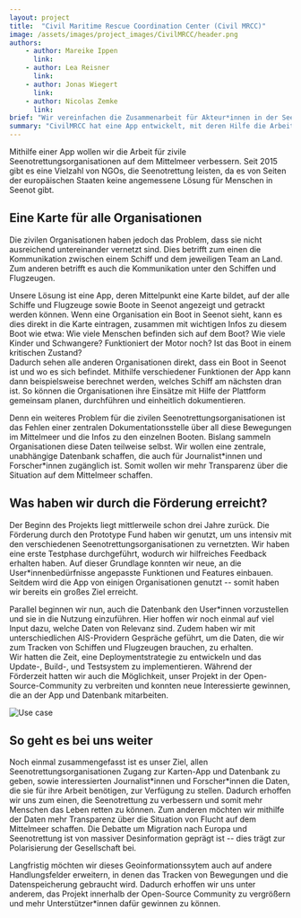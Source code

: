 ```yaml
---
layout: project
title:  "Civil Maritime Rescue Coordination Center (Civil MRCC)"
image: /assets/images/project_images/CivilMRCC/header.png
authors:
    - author: Mareike Ippen
      link:
    - author: Lea Reisner
      link:
    - author: Jonas Wiegert
      link:
    - author: Nicolas Zemke
      link:
brief: "Wir vereinfachen die Zusammenarbeit für Akteur*innen in der Seenotrettung."
summary: "CivilMRCC hat eine App entwickelt, mit deren Hilfe die Arbeit ziviler Seenotrettungsorganisationen auf dem Mittelmeer erleichtert werden soll."
---
```


Mithilfe einer App wollen wir die Arbeit für zivile Seenotrettungsorganisationen auf dem Mittelmeer verbessern. Seit 2015 gibt es eine Vielzahl von NGOs, die Seenotrettung leisten, da es von Seiten der europäischen Staaten keine angemessene Lösung für Menschen in Seenot gibt.

## Eine Karte für alle Organisationen

Die zivilen Organisationen haben jedoch das Problem, dass sie nicht ausreichend untereinander vernetzt sind. Dies betrifft zum einen die Kommunikation zwischen einem Schiff und dem jeweiligen Team an Land. Zum anderen betrifft es auch die Kommunikation unter den Schiffen und Flugzeugen.

Unsere Lösung ist eine App, deren Mittelpunkt eine Karte bildet, auf der alle Schiffe und Flugzeuge sowie Boote in Seenot angezeigt und getrackt werden können. Wenn eine Organisation ein Boot in Seenot sieht, kann es dies direkt in die Karte eintragen, zusammen mit wichtigen Infos zu diesem Boot wie etwa: Wie viele Menschen befinden sich auf dem Boot? Wie viele Kinder und Schwangere? Funktioniert der Motor noch? Ist das Boot in einem kritischen Zustand?  
Dadurch sehen alle anderen Organisationen direkt, dass ein Boot in Seenot ist und wo es sich befindet. Mithilfe verschiedener Funktionen der App kann dann beispielsweise berechnet werden, welches Schiff am nächsten dran ist. So können die Organisationen ihre Einsätze mit Hilfe der Plattform gemeinsam planen, durchführen und einheitlich dokumentieren.

Denn ein weiteres Problem für die zivilen Seenotrettungsorganisationen ist das Fehlen einer zentralen Dokumentationsstelle über all diese Bewegungen im Mittelmeer und die Infos zu den einzelnen Booten. Bislang sammeln Organisationen diese Daten teilweise selbst. Wir wollen eine zentrale, unabhängige Datenbank schaffen, die auch für Journalist\*innen und Forscher\*innen zugänglich ist. Somit wollen wir mehr Transparenz über die Situation auf dem Mittelmeer schaffen.

## Was haben wir durch die Förderung erreicht?

Der Beginn des Projekts liegt mittlerweile schon drei Jahre zurück. Die Förderung durch den Prototype Fund haben wir genutzt, um uns intensiv mit den verschiedenen  Seenotrettungsorganisationen zu vernetzten. Wir haben eine erste Testphase durchgeführt, wodurch wir hilfreiches Feedback erhalten haben. Auf dieser Grundlage konnten wir neue, an die User\*innenbedürfnisse angepasste Funktionen und Features einbauen. Seitdem wird die App von einigen Organisationen genutzt -- somit haben wir bereits ein großes Ziel erreicht.

Parallel beginnen wir nun, auch die Datenbank den User\*innen vorzustellen und sie in die Nutzung einzuführen. Hier hoffen wir noch einmal auf viel Input dazu, welche Daten von Relevanz sind.
Zudem haben wir mit unterschiedlichen AIS-Providern Gespräche geführt, um die Daten, die wir zum Tracken von Schiffen und Flugzeugen brauchen, zu erhalten.  
Wir hatten die Zeit, eine Deploymentstrategie zu entwickeln und das Update-, Build-, und Testsystem zu implementieren.
Während der Förderzeit hatten wir auch die Möglichkeit, unser Projekt in der Open-Source-Community zu verbreiten und konnten neue Interessierte gewinnen, die an der App und Datenbank mitarbeiten.

![Use case](/assets/images/project_images/CivilMRCC/case.jpg)

## So geht es bei uns weiter

Noch einmal zusammengefasst ist es unser Ziel, allen Seenotrettungsorganisationen Zugang zur Karten-App und Datenbank zu geben, sowie interessierten Journalist\*innen und Forscher\*innen die Daten, die sie für ihre Arbeit benötigen, zur Verfügung zu stellen.
Dadurch erhoffen wir uns zum einen, die Seenotrettung zu verbessern und somit mehr Menschen das Leben retten zu können. Zum anderen möchten wir mithilfe der Daten mehr Transparenz über die Situation von Flucht auf dem Mittelmeer schaffen. Die Debatte um Migration nach Europa und Seenotrettung ist von massiver Desinformation geprägt ist -- dies trägt zur Polarisierung der Gesellschaft bei.

Langfristig möchten wir dieses Geoinformationssytem auch auf andere Handlungsfelder erweitern, in denen das Tracken von Bewegungen und die Datenspeicherung gebraucht wird. Dadurch erhoffen wir uns unter anderem, das Projekt innerhalb der Open-Source Community zu vergrößern und mehr Unterstützer\*innen dafür gewinnen zu können.
